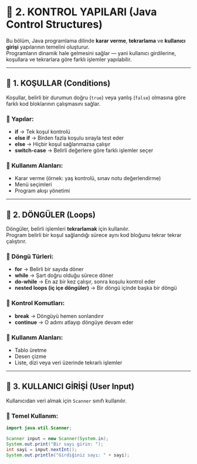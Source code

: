 # 🧭 2. KONTROL YAPILARI (Java Control Structures)

Bu bölüm, Java programlama dilinde **karar verme**, **tekrarlama** ve **kullanıcı girişi** yapılarının temelini oluşturur.  
Programların dinamik hale gelmesini sağlar — yani kullanıcı girdilerine, koşullara ve tekrarlara göre farklı işlemler yapılabilir.

---

## 🔹 1. KOŞULLAR (Conditions)

Koşullar, belirli bir durumun doğru (`true`) veya yanlış (`false`) olmasına göre farklı kod bloklarının çalışmasını sağlar.

### 🔸 Yapılar:
- **if** → Tek koşul kontrolü
- **else if** → Birden fazla koşulu sırayla test eder
- **else** → Hiçbir koşul sağlanmazsa çalışır
- **switch-case** → Belirli değerlere göre farklı işlemler seçer

### 🧩 Kullanım Alanları:
- Karar verme (örnek: yaş kontrolü, sınav notu değerlendirme)
- Menü seçimleri
- Program akışı yönetimi

---

## 🔹 2. DÖNGÜLER (Loops)

Döngüler, belirli işlemleri **tekrarlamak** için kullanılır.  
Program belirli bir koşul sağlandığı sürece aynı kod bloğunu tekrar tekrar çalıştırır.

### 🔸 Döngü Türleri:
- **for** → Belirli bir sayıda döner  
- **while** → Şart doğru olduğu sürece döner  
- **do-while** → En az bir kez çalışır, sonra koşulu kontrol eder  
- **nested loops (iç içe döngüler)** → Bir döngü içinde başka bir döngü  

### 🔸 Kontrol Komutları:
- **break** → Döngüyü hemen sonlandırır  
- **continue** → O adımı atlayıp döngüye devam eder  

### 🧩 Kullanım Alanları:
- Tablo üretme
- Desen çizme
- Liste, dizi veya veri üzerinde tekrarlı işlemler

---

## 🔹 3. KULLANICI GİRİŞİ (User Input)

Kullanıcıdan veri almak için `Scanner` sınıfı kullanılır.

### 🧩 Temel Kullanım:
```java
import java.util.Scanner;

Scanner input = new Scanner(System.in);
System.out.print("Bir sayı girin: ");
int sayi = input.nextInt();
System.out.println("Girdiğiniz sayı: " + sayi);
